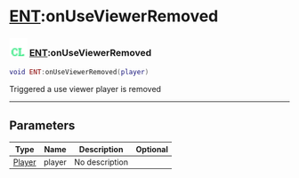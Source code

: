 # [ENT](../ent/README.md):onUseViewerRemoved

### <img src="../../.gitbook/assets/client.png" width="32" height="32" /> [ENT](../ent/README.md):onUseViewerRemoved

```lua
void ENT:onUseViewerRemoved(player)
```

Triggered a use viewer player is removed<br>

-----------------
## Parameters

| Type   | Name | Description | Optional |
| ------ | ---- | ----------- | -------: |
| [Player](../player/README.md) | player | No description |  |

